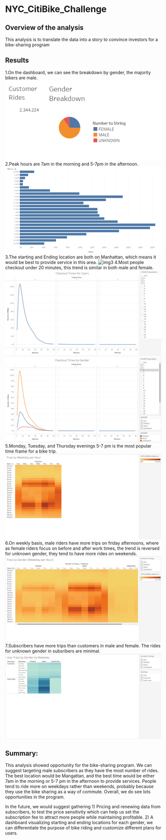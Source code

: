 # NYC_CitiBike_Challenge
## Overview of the analysis
This analysis is to translate the data into a story to convince investors for a bike-sharing program

## Results
1.On the dashboard, we can see the breakdown by gender, the majority bikers are male.
![img1](https://github.com/siqiou/NYC_CitiBike_Challenge/blob/31bcadd374fee6e2bcdbdd8861e2c8fd062402c6/dashboard.png)
2.Peak hours are 7am in the morning and 5-7pm in the afternoon.
![img2](https://github.com/siqiou/NYC_CitiBike_Challenge/blob/31bcadd374fee6e2bcdbdd8861e2c8fd062402c6/August%20peak%20hour.png)
3.The starting and Ending location are both on Manhattan, which means it would be best to provide service in this area.
![img3]()
4.Most people checkout under 20 minutes, this trend is similar in both male and female.
![img4-1](https://github.com/siqiou/NYC_CitiBike_Challenge/blob/b7906736bc9766fc8db6e90ea9ee4d8492bd68ae/Checkout%20Times%20for%20Users.png)
![img4-2](https://github.com/siqiou/NYC_CitiBike_Challenge/blob/b7906736bc9766fc8db6e90ea9ee4d8492bd68ae/Checkout%20Times%20by%20Gender.png)
5.Monday, Tuesday, and Thursday evenings 5-7 pm is the most popular time frame for a bike trip.
![img5](https://github.com/siqiou/NYC_CitiBike_Challenge/blob/b7906736bc9766fc8db6e90ea9ee4d8492bd68ae/Trips%20by%20Weekday%20per%20Hour.png)
6.On weekly basis, male riders have more trips on friday afternoons, where as female riders focus on before and after work times, the trend is reversed for unknown gender, they tend to have more rides on weekends.
![img6](https://github.com/siqiou/NYC_CitiBike_Challenge/blob/b7906736bc9766fc8db6e90ea9ee4d8492bd68ae/Trips%20by%20Gender%20(Weekday%20per%20Hour).png)
7.Subscribers have more trips than customers in male and female. The rides for unknown gender in subsribers are minimal.
![img7](https://github.com/siqiou/NYC_CitiBike_Challenge/blob/b7906736bc9766fc8db6e90ea9ee4d8492bd68ae/User%20Trips%20by%20Gender%20by%20Weekday.png)

## Summary: 
This analysis showed opportunity for the bike-sharing program. We can suggest targeting male subscribers as they have the most number of rides. The best location would be Mangattan, and the best time would be either 7am in the morning or 5-7 pm in the afternoon to provide services. People tend to ride more on weekdays rather than weekends, probably because they use the bike sharing as a way of commute. Overall, we do see lots opportunities in the program.

In the future, we would suggest gathering 1) Pricing and renewing data from subscribers, to test the price sensitivity which can help us set the subscription fee to attract more people while maintaining profitable. 2) A dashboard visualizing starting and ending locations for each gender, we can differentiate the purpose of bike riding and customize different plans for users.
